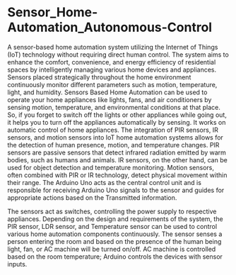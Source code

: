 # Sensor_Home-Automation_Autonomous-Control

A sensor-based home automation system utilizing the Internet of Things (IoT) technology without requiring direct human control. The system aims to enhance the comfort, convenience, and energy efficiency of residential spaces by intelligently managing various home devices and appliances. Sensors placed strategically throughout the home environment continuously monitor different parameters such as motion, temperature, light, and humidity. Sensors Based Home Automation can be used to operate your home appliances like lights, fans, and air conditioners by sensing motion, temperature, and environmental conditions at that place. So, if you forget to switch off the lights or other appliances while going out, it helps you to turn off the appliances automatically by sensing. It works on automatic control of home appliances. The integration of PIR sensors, IR sensors, and motion sensors into IoT home automation systems allows for the detection of human presence, motion, and temperature changes. PIR sensors are passive sensors that detect infrared radiation emitted by warm bodies, such as humans and animals. IR sensors, on the other hand, can be used for object detection and temperature monitoring. Motion sensors, often combined with PIR or IR technology, detect physical movement within their range. The Arduino Uno acts as the central control unit and is responsible for receiving Arduino Uno signals to the sensor and guides for appropriate actions based on the Transmitted information.

The sensors act as switches, controlling the power supply to respective appliances. Depending on the design and requirements of the system, the PIR sensor, LDR sensor, and Temperature sensor can be used to control various home automation components continuously. The sensor senses a person entering the room and based on the presence of the human being light, fan, or AC machine will be turned on/off. AC machine is controlled based on the room temperature; Arduino controls the devices with sensor inputs.
